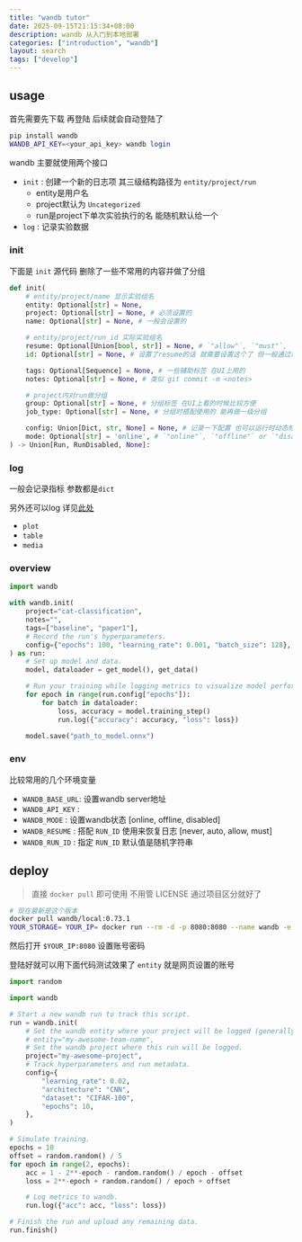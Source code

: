 ```yaml
---
title: "wandb tutor"
date: 2025-09-15T21:15:34+08:00
description: wandb 从入门到本地部署
categories: ["introduction", "wandb"]
layout: search
tags: ["develop"]
---
```


## usage

首先需要先下载 再登陆 后续就会自动登陆了

```bash
pip install wandb
WANDB_API_KEY=<your_api_key> wandb login
```

wandb 主要就使用两个接口
- `init` : 创建一个新的日志项 其三级结构路径为 `entity/project/run`
    - entity是用户名
    - project默认为 `Uncategorized`
    - run是project下单次实验执行的名 能随机默认给一个
- `log`  : 记录实验数据

### init

下面是 `init` 源代码 删除了一些不常用的内容并做了分组

```python
def init(
    # entity/project/name 显示实验组名
    entity: Optional[str] = None,
    project: Optional[str] = None, # 必须设置的
    name: Optional[str] = None, # 一般会设置的

    # entity/project/run_id 实际实验组名
    resume: Optional[Union[bool, str]] = None, # `"allow"`, `"must"`, `"never"`, `"auto"` or `None`.
    id: Optional[str] = None, # 设置了resume的话 就需要设置这个了 但一般通过环境变量方便一点

    tags: Optional[Sequence] = None, # 一些辅助标签 在UI上用的
    notes: Optional[str] = None, # 类似 git commit -m <notes>

    # project内对run做分组
    group: Optional[str] = None, # 分组标签 在UI上看的时候比较方便
    job_type: Optional[str] = None, # 分组时搭配使用的 能再做一级分组

    config: Union[Dict, str, None] = None, # 记录一下配置 也可以运行时动态修改
    mode: Optional[str] = 'online', # `"online"`, `"offline"` or `"disabled"` 环境变量控制方便一点
) -> Union[Run, RunDisabled, None]:
```

### log

一般会记录指标 参数都是`dict`

另外还可以log 详见[此处](https://docs.wandb.ai/guides/track/log/)
- `plot`
- `table`
- `media`


### overview

```python
import wandb

with wandb.init(
    project="cat-classification",
    notes="",
    tags=["baseline", "paper1"],
    # Record the run's hyperparameters.
    config={"epochs": 100, "learning_rate": 0.001, "batch_size": 128},
) as run:
    # Set up model and data.
    model, dataloader = get_model(), get_data()

    # Run your training while logging metrics to visualize model performance.
    for epoch in range(run.config["epochs"]):
        for batch in dataloader:
            loss, accuracy = model.training_step()
            run.log({"accuracy": accuracy, "loss": loss})

    model.save("path_to_model.onnx")
```

### env

比较常用的几个环境变量
- `WANDB_BASE_URL`: 设置wandb server地址
- `WANDB_API_KEY` : 
- `WANDB_MODE`    : 设置wandb状态 [online, offline, disabled]
- `WANDB_RESUME`  : 搭配 `RUN_ID` 使用来恢复日志 [never, auto, allow, must]
- `WANDB_RUN_ID`  : 指定 `RUN_ID` 默认值是随机字符串


## deploy

> 直接 `docker pull` 即可使用 不用管 LICENSE 通过项目区分就好了

```bash
# 现在最新是这个版本
docker pull wandb/local:0.73.1
YOUR_STORAGE= YOUR_IP= docker run --rm -d -p 8080:8080 --name wandb -e HOST=http://$YOUR_IP:8080 -v $YOUR_STORAGE:/vol  wandb/local:0.73.1
```

然后打开 `$YOUR_IP:8080` 设置账号密码

登陆好就可以用下面代码测试效果了 `entity` 就是网页设置的账号

```python
import random

import wandb

# Start a new wandb run to track this script.
run = wandb.init(
    # Set the wandb entity where your project will be logged (generally your team name).
    # entity="my-awesome-team-name",
    # Set the wandb project where this run will be logged.
    project="my-awesome-project",
    # Track hyperparameters and run metadata.
    config={
        "learning_rate": 0.02,
        "architecture": "CNN",
        "dataset": "CIFAR-100",
        "epochs": 10,
    },
)

# Simulate training.
epochs = 10
offset = random.random() / 5
for epoch in range(2, epochs):
    acc = 1 - 2**-epoch - random.random() / epoch - offset
    loss = 2**-epoch + random.random() / epoch + offset

    # Log metrics to wandb.
    run.log({"acc": acc, "loss": loss})

# Finish the run and upload any remaining data.
run.finish()
```